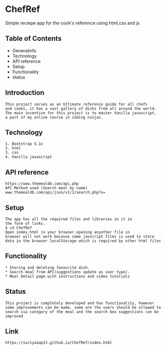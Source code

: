 
# ChefRef


Simple reciepe app for the cook's reference using html,css and js

## Table of Contents
* Generalinfo
* Technology
* API reference
* Setup
* Functionality
* status
## Introduction
    
    This project serves as an Ultimate reference guide for all chefs 
    and cooks, it has a vast gallery of dishs from all around the world.
    The main incentive for this project is to master Vanilla javascript,
    a part of my online course in coding ninjas.
## Technology
    1. Bootstrap 5.1v
    2. html
    3. css
    4. Vanilla javascript
## API reference
    https://www.themealdb.com/api.php
    API Method used (Search meal by name)
    www.themealdb.com/api/json/v1/1/search.php?s=

## Setup
    The app has all the required files and libraries in it in 
    the form of links.
    $ cd ChefRef
    Open index.html in your browser.opening anyother file in
    browser will not work because some javscript files is used to store
    data in the browser localStorage which is required by other html files

## Functionality
    * Storing and deleting favourite dish.
    * Search meal from API(suggestions update as user type).
    * Meal Detail page with instructions and video tutorials

## Status
    This project is completely developed and has functionality, however
    some improvements can be made, some are the users should be allowed to 
    search via category of the meal and the search box suggestions can be 
    improved
## Link
    https://suriyaaap13.github.io/ChefRef/index.html

